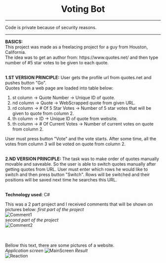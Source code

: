 <center><h1>Voting Bot</h1></center>
<hr>
Code is private because of security reasons.
<hr>
<b>BASICS:</b><br>
This project was made as a freelacing project for a guy from Houston, California.<br>
The idea was to get an author from: https://www.quotes.net/ and then type number of #5 star votes to be given to each quote.<br><br>

<b>1.ST VERSION PRINCIPLE:</b>
User gets the profile url from quotes.net and pushes button "Go".<br>
Quotes from a web page are loaded into table below:
<ol>
  <li>st column -> Quote Number -> Unique ID of quote.</li>
  <li>nd column -> Quote -> WebScrapped quote from given URL.</li>
  <li>rd column -> # Of 5 Star Votes -> Number of 5 star votes that will be given to quote from column 2.</li>
  <li>th column -> ID -> Unique ID of quote from website.</li>
  <li>th column -> # Of Current Votes -> Number of current votes on quote from column 2.</li>
</ol>
User must press button "Vote" and the vote starts. After some time, all the votes from column 3 will be voted on quote from column 2.<br><br>

<b>2.ND VERSION PRINCIPLE:</b>
The task was to make order of quotes manually movable and saveable.
So the user is able to switch quotes manually after getting quotes from URL.
User must enter which rows he would like to switch and then press button "Switch".
Rows will be switched and their positions will be saved next time he searches this URL.<br><br>

<b>Technology used</b>: C#
<br>

This was a 2 part project and I received comments that will be shown on pictures below:
*first part of the project*<br>
![Comment1](https://user-images.githubusercontent.com/35956934/77965624-b2ba8e00-72e1-11ea-9d42-07cc3d2184cd.png)<br>
*second part of the project*<br>
![Comment2](https://user-images.githubusercontent.com/35956934/77965628-b3ebbb00-72e1-11ea-93fe-30f73d22d4ed.png)<br>
<br>
<br>


Bellow this text, there are some pictures of a website.<br>
*Application screen*
![MainScreen](https://user-images.githubusercontent.com/35956934/77965631-b6e6ab80-72e1-11ea-9d35-a2e20d6a82f8.png)
*Result*<br>
![Reaction](https://user-images.githubusercontent.com/35956934/77965637-b9490580-72e1-11ea-81d2-9def5470ed8a.png)
